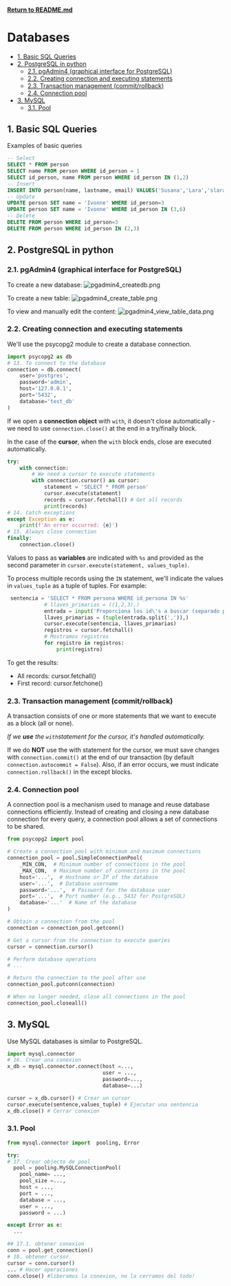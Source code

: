 #### [Return to README.md](../README.md)

# Databases


<!-- TOC -->
  * [1. Basic SQL Queries](#1-basic-sql-queries)
  * [2. PostgreSQL in python](#2-postgresql-in-python)
    * [2.1. pgAdmin4 (graphical interface for PostgreSQL)](#21-pgadmin4-graphical-interface-for-postgresql)
    * [2.2. Creating connection and executing statements](#22-creating-connection-and-executing-statements)
    * [2.3. Transaction management (commit/rollback)](#23-transaction-management-commitrollback)
    * [2.4. Connection pool](#24-connection-pool)
  * [3. MySQL](#3-mysql)
    * [3.1. Pool](#31-pool)
<!-- TOC -->


## 1. Basic SQL Queries

Examples of basic queries

```sql
-- Select
SELECT * FROM person
SELECT name FROM person WHERE id_person = 1 
SELECT id_person, name FROM person WHERE id_person IN (1,2)
-- Insert
INSERT INTO person(name, lastname, email) VALUES('Susana','Lara','slara@mail.com')
-- Update
UPDATE person SET name = 'Ivonne' WHERE id_person=3
UPDATE person SET name = 'Ivonne' WHERE id_person IN (3,6)
-- Delete
DELETE FROM person WHERE id_person=3 
DELETE FROM person WHERE id_person IN (2,3)
```

## 2. PostgreSQL in python
### 2.1. pgAdmin4 (graphical interface for PostgreSQL)
To create a new database:
![pgadmin4_createdb.png](../static_md/pgadmin4_createdb.png)

To create a new table:
![pgadmin4_create_table.png](../static_md/pgadmin4_create_table.png)

To view and manually edit the content:
![pgadmin4_view_table_data.png](../static_md/pgadmin4_view_table_data.png)


### 2.2. Creating connection and executing statements
We'll use the psycopg2 module to create a database connection.

```python
import psycopg2 as db
# 13. To connect to the database
connection = db.connect(
    user='postgres',
    password='admin',
    host='127.0.0.1',
    port='5432',
    database='test_db'
)
```
If we open a **connection object** with `with`, it doesn't close automatically - we need to use `connection.close()` at the end in a try/finally block. 

In the case of the **cursor**, when the `with` block ends, close are executed automatically.

``` python
try:
    with connection:
        # We need a cursor to execute statements
        with connection.cursor() as cursor:
            statement = 'SELECT * FROM person'
            cursor.execute(statement)
            records = cursor.fetchall() # Get all records
            print(records)
# 14. Catch exceptions
except Exception as e:
    print(f'An error occurred: {e}')
# 15. Always close connection
finally:
    connection.close()
```
Values to pass as **variables** are indicated with `%s` and provided as the second parameter in `cursor.execute(statement, values_tuple)`.

To process multiple records using the `IN` statement, we'll indicate the values in `values_tuple` as a tuple of tuples. For example:
``` python
 sentencia = 'SELECT * FROM persona WHERE id_persona IN %s'
            # llaves_primarias = ((1,2,3),)
            entrada = input('Proporciona los id\'s a buscar (separado por comas): ')
            llaves_primarias = (tuple(entrada.split(',')),)
            cursor.execute(sentencia, llaves_primarias)
            registros = cursor.fetchall()
            # Mostramos registros
            for registro in registros:
                print(registro)
```

To get the  results:
- All records: cursor.fetchall()
- First record: cursor.fetchone()

### 2.3. Transaction management (commit/rollback)
A transaction consists of one or more statements that we want to execute as a block (all or none).

*If we **use** the `with`statement for the cursor, it's handled automatically.*

If we do **NOT** use the with statement for the cursor, we must save changes with `connection.commit()` at the end of our transaction (by default `connection.autocommit = False`). Also, if an error occurs, we must indicate `connection.rollback()` in the except blocks.

### 2.4. Connection pool
A connection pool is a mechanism used to manage and reuse database connections efficiently. 
Instead of creating and closing a new database connection for every query, a connection pool allows a set of connections to be shared.

``` python
from psycopg2 import pool

# Create a connection pool with minimum and maximum connections
connection_pool = pool.SimpleConnectionPool(
    _MIN_CON,  # Minimum number of connections in the pool
    _MAX_CON,  # Maximum number of connections in the pool
    host='...',  # Hostname or IP of the database
    user='...',  # Database username
    password='...',  # Password for the database user
    port='...',  # Port number (e.g., 5432 for PostgreSQL)
    database='...'  # Name of the database
)

# Obtain a connection from the pool
connection = connection_pool.getconn()

# Get a cursor from the connection to execute queries
cursor = connection.cursor()

# Perform database operations
# ...

# Return the connection to the pool after use
connection_pool.putconn(connection)

# When no longer needed, close all connections in the pool
connection_pool.closeall()
```


## 3. MySQL
Use MySQL databases is similar to PostgreSQL.
``` python
import mysql.connector
# 16. Crear una conexion
x_db = mysql.connector.connect(host =...,
                               user = ...,
                               password=...,
                               database=...)

cursor = x_db.cursor() # Crear un cursor
cursor.execute(sentence,values_tuple) # Ejecutar una sentencia
x_db.close() # Cerrar conexion

```

### 3.1. Pool

``` python
from mysql.connector import  pooling, Error

try:
# 17. Crear objecto de pool
  pool = pooling.MySQLConnectionPool(
    pool_name= ...,
    pool_size =...,
    host = ...,
    port = ...,
    database = ...,
    user = ...,
    password = ...)

except Error as e:
  ...

## 17.1. obtener conexion
conn = pool.get_connection()
# 18. obtener cursor
cursor = conn.cursor()
... # Hacer operaciones
conn.close() #liberamos la conexion, no la cerramos del todo!
```